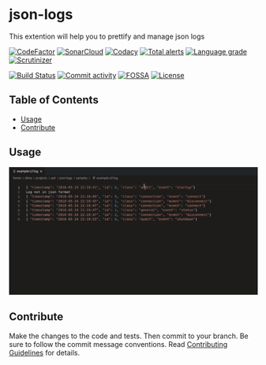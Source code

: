 # json-logs

This extention will help you to prettify and manage json logs

[![CodeFactor][codefactor-badge]][codefactor-url]
[![SonarCloud][sonarcloud-badge]][sonarcloud-url]
[![Codacy][codacy-badge]][codacy-url]
[![Total alerts][lgtm-alerts-badge]][lgtm-alerts-url]
[![Language grade][lgtm-lg-badge]][lgtm-lg-url]
[![Scrutinizer][scrutinizer-badge]][scrutinizer-url]

[![Build Status][tests-badge]][tests-url]
[![Commit activity][commit-activity-badge]][github]
[![FOSSA][fossa-badge]][fossa-url]
[![License][badge-lic]][github]

## Table of Contents
  - [Usage](#usage)
  - [Contribute](#contribute)

## Usage

![Usage Sample](.docs/sample-prettify.gif)

## Contribute

Make the changes to the code and tests. Then commit to your branch. Be sure to follow the commit message conventions. Read [Contributing Guidelines](.github/CONTRIBUTING.md) for details.

[github]: https://github.com/pustovitDmytro/json-logs
[coveralls]: https://coveralls.io/github/pustovitDmytro/json-logs?branch=master
[badge-deps]: https://img.shields.io/david/pustovitDmytro/json-logs.svg
[badge-lic]: https://img.shields.io/github/license/pustovitDmytro/json-logs.svg
[badge-coverage]: https://coveralls.io/repos/github/pustovitDmytro/json-logs/badge.svg?branch=master
[url-coverage]: https://coveralls.io/github/pustovitDmytro/json-logs?branch=master

[tests-badge]: https://img.shields.io/circleci/build/github/pustovitDmytro/json-logs
[tests-url]: https://app.circleci.com/pipelines/github/pustovitDmytro/json-logs

[codefactor-badge]: https://www.codefactor.io/repository/github/pustovitdmytro/json-logs/badge
[codefactor-url]: https://www.codefactor.io/repository/github/pustovitdmytro/json-logs

[commit-activity-badge]: https://img.shields.io/github/commit-activity/m/pustovitDmytro/json-logs

[scrutinizer-badge]: https://scrutinizer-ci.com/g/pustovitDmytro/json-logs/badges/quality-score.png?b=master
[scrutinizer-url]: https://scrutinizer-ci.com/g/pustovitDmytro/json-logs/?branch=master

[lgtm-lg-badge]: https://img.shields.io/lgtm/grade/javascript/g/pustovitDmytro/json-logs.svg?logo=lgtm&logoWidth=18
[lgtm-lg-url]: https://lgtm.com/projects/g/pustovitDmytro/json-logs/context:javascript

[lgtm-alerts-badge]: https://img.shields.io/lgtm/alerts/g/pustovitDmytro/json-logs.svg?logo=lgtm&logoWidth=18
[lgtm-alerts-url]: https://lgtm.com/projects/g/pustovitDmytro/json-logs/alerts/

[codacy-badge]: https://app.codacy.com/project/badge/Grade/8667aa23afaa4725854f098c4b5e8890
[codacy-url]: https://www.codacy.com/gh/pustovitDmytro/json-logs/dashboard?utm_source=github.com&amp;utm_medium=referral&amp;utm_content=pustovitDmytro/json-logs&amp;utm_campaign=Badge_Grade

[sonarcloud-badge]: https://sonarcloud.io/api/project_badges/measure?project=pustovitDmytro_json-logs&metric=alert_status
[sonarcloud-url]: https://sonarcloud.io/dashboard?id=pustovitDmytro_json-logs

[appveyor-badge]: https://ci.appveyor.com/api/projects/status/lik73h3vxd7687pr/branch/master?svg=true
[appveyor-url]: https://ci.appveyor.com/project/pustovitDmytro/json-logs/branch/master

[fossa-badge]: https://app.fossa.com/api/projects/custom%2B24828%2Fjson-logs?type=shield
[fossa-url]: https://app.fossa.com/projects/custom%2B24828%2Fjson-logs?ref=badge_shield

